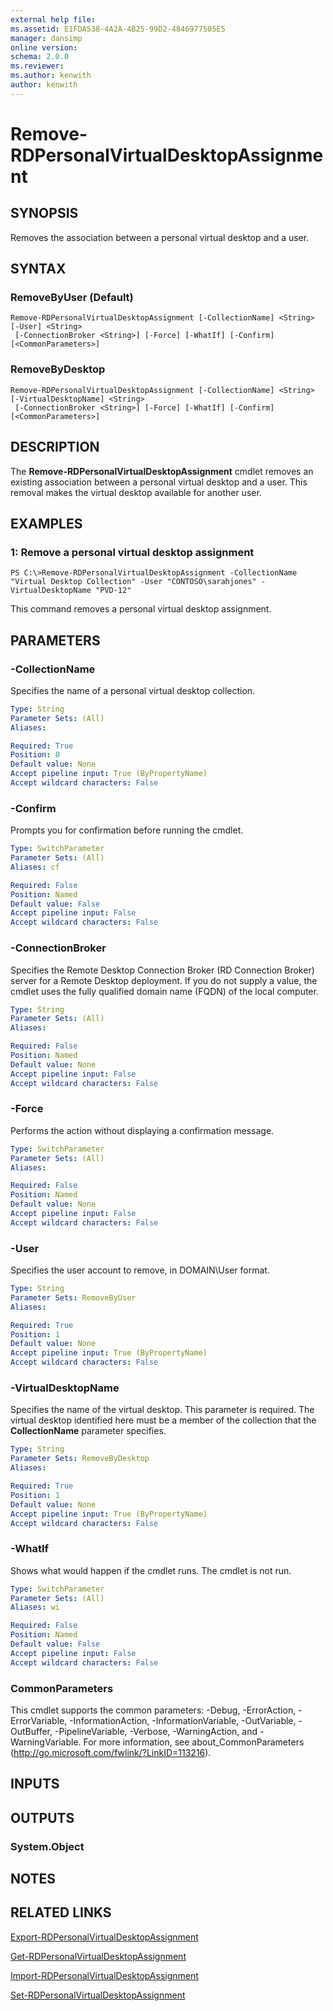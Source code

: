 ```yaml
---
external help file: 
ms.assetid: E1FDA538-4A2A-4B25-99D2-4846977505E5
manager: dansimp
online version: 
schema: 2.0.0
ms.reviewer:
ms.author: kenwith
author: kenwith
---
```


# Remove-RDPersonalVirtualDesktopAssignment

## SYNOPSIS
Removes the association between a personal virtual desktop and a user.

## SYNTAX

### RemoveByUser (Default)
```
Remove-RDPersonalVirtualDesktopAssignment [-CollectionName] <String> [-User] <String>
 [-ConnectionBroker <String>] [-Force] [-WhatIf] [-Confirm] [<CommonParameters>]
```

### RemoveByDesktop
```
Remove-RDPersonalVirtualDesktopAssignment [-CollectionName] <String> [-VirtualDesktopName] <String>
 [-ConnectionBroker <String>] [-Force] [-WhatIf] [-Confirm] [<CommonParameters>]
```

## DESCRIPTION
The **Remove-RDPersonalVirtualDesktopAssignment** cmdlet removes an existing association between a personal virtual desktop and a user.
This removal makes the virtual desktop available for another user.

## EXAMPLES

### 1: Remove a personal virtual desktop assignment
```
PS C:\>Remove-RDPersonalVirtualDesktopAssignment -CollectionName "Virtual Desktop Collection" -User "CONTOSO\sarahjones" -VirtualDesktopName "PVD-12"
```

This command removes a personal virtual desktop assignment.

## PARAMETERS

### -CollectionName
Specifies the name of a personal virtual desktop collection.

```yaml
Type: String
Parameter Sets: (All)
Aliases: 

Required: True
Position: 0
Default value: None
Accept pipeline input: True (ByPropertyName)
Accept wildcard characters: False
```

### -Confirm
Prompts you for confirmation before running the cmdlet.

```yaml
Type: SwitchParameter
Parameter Sets: (All)
Aliases: cf

Required: False
Position: Named
Default value: False
Accept pipeline input: False
Accept wildcard characters: False
```

### -ConnectionBroker
Specifies the Remote Desktop Connection Broker (RD Connection Broker) server for a Remote Desktop deployment.
If you do not supply a value, the cmdlet uses the fully qualified domain name (FQDN) of the local computer.

```yaml
Type: String
Parameter Sets: (All)
Aliases: 

Required: False
Position: Named
Default value: None
Accept pipeline input: False
Accept wildcard characters: False
```

### -Force
Performs the action without displaying a confirmation message.

```yaml
Type: SwitchParameter
Parameter Sets: (All)
Aliases: 

Required: False
Position: Named
Default value: None
Accept pipeline input: False
Accept wildcard characters: False
```

### -User
Specifies the user account to remove, in DOMAIN\User format.

```yaml
Type: String
Parameter Sets: RemoveByUser
Aliases: 

Required: True
Position: 1
Default value: None
Accept pipeline input: True (ByPropertyName)
Accept wildcard characters: False
```

### -VirtualDesktopName
Specifies the name of the virtual desktop.
This parameter is required.
The virtual desktop identified here must be a member of the collection that the **CollectionName** parameter specifies.

```yaml
Type: String
Parameter Sets: RemoveByDesktop
Aliases: 

Required: True
Position: 1
Default value: None
Accept pipeline input: True (ByPropertyName)
Accept wildcard characters: False
```

### -WhatIf
Shows what would happen if the cmdlet runs.
The cmdlet is not run.

```yaml
Type: SwitchParameter
Parameter Sets: (All)
Aliases: wi

Required: False
Position: Named
Default value: False
Accept pipeline input: False
Accept wildcard characters: False
```

### CommonParameters
This cmdlet supports the common parameters: -Debug, -ErrorAction, -ErrorVariable, -InformationAction, -InformationVariable, -OutVariable, -OutBuffer, -PipelineVariable, -Verbose, -WarningAction, and -WarningVariable. For more information, see about_CommonParameters (http://go.microsoft.com/fwlink/?LinkID=113216).

## INPUTS

## OUTPUTS

### System.Object

## NOTES

## RELATED LINKS

[Export-RDPersonalVirtualDesktopAssignment](./Export-RDPersonalVirtualDesktopAssignment.md)

[Get-RDPersonalVirtualDesktopAssignment](./Get-RDPersonalVirtualDesktopAssignment.md)

[Import-RDPersonalVirtualDesktopAssignment](./Import-RDPersonalVirtualDesktopAssignment.md)

[Set-RDPersonalVirtualDesktopAssignment](./Set-RDPersonalVirtualDesktopAssignment.md)

